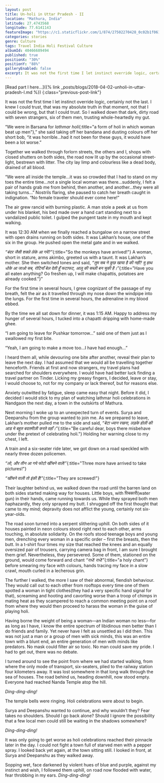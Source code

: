 ```yaml
---
layout: post
title: Un-holi in Uttar Pradesh - II
location: "Mathura, India"
latitude: 27.4743568
longitude: 77.6141143
featureImage: "https://c1.staticflickr.com/1/874/27502270428_0c02b1f061_c.jpg"
categories: stories
genre: Culture
tags: Travel India Holi Festival Culture 
albumId: 40466689494
published: true
positionX: "30%"
positionY: "88%"
galleryEnabled: false
excerpt: It was not the first time I let instinct override logic, certainly not the last. I knew I could trust, that was my absolute truth in that moment, not that I could be wrong, but that I could trust. So I walked down that dark, dirty road with seven strangers, six of them men, trusting whole-heartedly my gut.
---
```


[Read part I here...]({% link _posts/blogs/2018-04-02-unholi-in-uttar-pradesh-I.md %})
{:class="previous-post-link"}

It was not the first time I let instinct override logic, certainly not the last. I knew I could trust, that was my absolute truth in that moment, not that I could be wrong, but that I could trust. So I walked down that dark, dirty road with seven strangers, six of them men, trusting whole-heartedly my gut.

“We were in Barsana for _lathmar holi_{:title="a form of holi in which woman beat up men"},” she said taking off her bandana and dusting colours off her short bob, “it was horrible…had it not been for these guys, it would have been a lot worse.”

Together we walked through forlorn streets, the others and I, shops with closed shutters on both sides, the road now lit up by the occasional street-light, bestrewn with litter. The city lay limp and colourless like a dead body, drained of all blood. 

“We were all inside the temple…it was so crowded that I had to stand on my toes the entire time…not a single local woman was there…suddenly, I felt a pair of hands grab me from behind, then another, and another…they were all taking turns…” Nostrils flaring, she paused to catch her breath caught in indignation. “No female traveler should ever come here!” 

The air grew rancid with burning plastic. A man stole a peek at us from under his blanket, his bed made over a hand cart standing next to a vandalized public toilet. I gulped the pungent taste in my mouth and kept walking. 

It was 12:30 AM when we finally reached a bungalow on a narrow street with open drains running on both sides. It was Lakhan’s house, one of the six in the group. He pushed open the metal gate and in we walked. 

_“बंदर जैसी शक्ले लेके आ गये?”_{:title="So the monkeys have arrived!"} A woman, short in stature, arms akimbo, greeted us with a taunt. It was Lakhan’s mother. She then switched tones and said, _“तुम सब ने कुछ खाया है की नही? मु हाथ धोके आ जाओ सब, रोटियाँ बेल देती हूँ फटाफट, आलू की सब्ज़ी बन चुकी है।”_{:title="Have you all eaten anything? Go freshen up, I will make chapattis, potatoes are already cooked."}"

For the first time in several hours, I grew cognizant of the passage of my breath, felt the air as it travelled through my nose down the windpipe into the lungs. For the first time in several hours, the adrenaline in my blood ebbed. 

By the time we all sat down for dinner, it was 1:15 AM. Happy to address my hunger of several hours, I tucked into a chapatti dripping with home-made ghee. 

“I am going to leave for Pushkar tomorrow...” said one of them just as I swallowed my first bite. 

“Yeah, I am going to make a move too…I have had enough…”

I heard them all, while devouring one bite after another, reveal their plan to leave the next day. I had assumed that we would all be travelling together henceforth. Friends at first and now strangers, my travel plans had searched for shoulders everywhere. I would have had better luck finding a travel partner on Tinder. Licking my greasy fingers, I decided, leave or stay, I would choose to, not for my company or lack thereof, but for reasons else. 

Anxiety outwitted by fatigue, sleep came easy that night. Before it did, I decided I would stick to my plan of watching lathmar holi celebrations in Nandgaon the next day, a town in the outskirts of Mathura.

Next morning I woke up to an unexpected turn of events. Surya and Deepanshu from the group wanted to join me. As we prepared to leave, Lakhan’s mother pulled me to the side and said, _“बेटा ध्यान रखना, लड़के होली की आड मे बहुत बदतमीज़ी करते वहाँ।”_{:title="Be careful dear, boys there misbehave under the pretext of celebrating holi."} Holding her warning close to my chest, I left.

A train and a six-seater ride later, we got down on a road speckled with nearly three dozen policemen.

_“लो, और तीन आ गये फोटो खींचने वाले!”_{:title="Three more have arrived to take pictures!"}

_“खींचने वाली तो इंकी है!”_{:title="They are screwed!"}

Their laughter behind us, we walked down the road until the barren land on both sides started making way for houses. Little boys, with पिचकारी(water gun) in their hands, came running towards us. While they sprayed both men haphazardly, they only sprayed my butt. I shrugged off the first thought that came to my mind; depravity does not afflict the young, certainly not six-year-olds. 

The road soon turned into a serpent slithering uphill. On both sides of it houses painted in neon colours stood right next to each other, arms touching, in absolute solidarity. On the roofs stood teenage boys and young men, drenching every woman in a specific order – first the breasts, then the butt. In a t-shirt four times my size that reached the knees and an equally oversized pair of trousers, carrying camera bag in front, I am sure I brought them grief. Nevertheless, they persevered. Some of them, stationed on the ground, would come forward and chant _“राधे! राधे!”_{:title="a holy chant"} before smearing my face with colours, hands tracing my face in a slow crawl, mouth curled in a lecherous grin. 

The further I walked, the more I saw of their abnormal, fiendish behaviour. They would call out to each other from rooftops every time one of them spotted a woman in tight clothes(they had a very specific hand signal for that), screaming and hooting and cavorting worse than a troop of chimps in mating heat as they scampered to reach a common meeting point on a roof from where they would then proceed to harass the woman in the guise of playing holi. 

Having borne the weight of being a woman—an Indian woman no less—for as long as I have, I know the entire spectrum of libidinous men better than I do friends and family. Yet never have I felt as unsettled as I did then. This was not just a man or a group of men with sick minds, this was an entire town with a blunt end, an entire generation of men with minds like predators. No mask could filter air so toxic. No man could save my pride. I had to get out, there was no debate. 

I turned around to see the point from where we had started walking, from where the only mode of transport, six-seaters, plied to the railway station four kilometers away. It was lost somewhere in that long walk through the sea of houses. The road behind us, heading downhill, now stood empty. Everyone had reached Nanda Temple atop the hill. 

_Ding-ding-ding!_

The temple bells were ringing. Holi celebrations were about to begin.

Surya and Deepanshu wanted to continue, and why wouldn’t they? Fear takes no shoulders. Should I go back alone? Should I ignore the possibility that a few local men could still be waiting in the shadows somewhere? 

_Ding-ding-ding!_

It was only going to get worse as holi celebrations reached their pinnacle later in the day. I could not fight a town full of starved men with a pepper spray. I looked back yet again, at the town sitting still. I looked in front, at Surya and Deepanshu as they walked away.

Sopping wet, face darkened by violent hues of blue and purple, against my instinct and wish, I followed them uphill, on road now flooded with water, fear throbbing in my ears. _Ding-ding-ding!_
